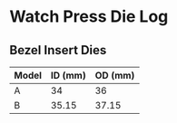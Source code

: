 # Watch Press Die Log

## Bezel Insert Dies

|Model|ID (mm)|OD (mm)|
|---|---|---|
|A|34|36|
|B|35.15|37.15|
